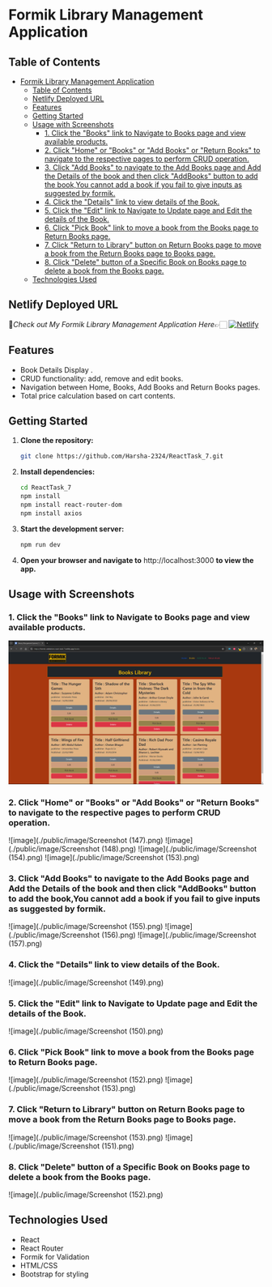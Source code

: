 # Formik Library Management Application

## Table of Contents

- [Formik Library Management Application](#formik-library-management-application)
  - [Table of Contents](#table-of-contents)
  - [Netlify Deployed URL](#netlify-deployed-url)
  - [Features](#features)
  - [Getting Started](#getting-started)
  - [Usage with Screenshots](#usage-with-screenshots)
    - [1. Click the "Books" link to Navigate to Books page and view available products.](#1-click-the-books-link-to-navigate-to-books-page-and-view-available-products)
    - [2. Click "Home" or "Books" or "Add Books" or "Return Books" to navigate to the respective pages to perform CRUD operation.](#2-click-home-or-books-or-add-books-or-return-books-to-navigate-to-the-respective-pages-to-perform-crud-operation)
    - [3. Click "Add Books" to navigate to the Add Books page and Add the Details of the book and then click "AddBooks" button to add the book,You cannot add a book if you fail to give inputs as suggested by formik.](#3-click-add-books-to-navigate-to-the-add-books-page-and-add-the-details-of-the-book-and-then-click-addbooks-button-to-add-the-bookyou-cannot-add-a-book-if-you-fail-to-give-inputs-as-suggested-by-formik)
    - [4. Click the "Details" link to view details of the Book.](#4-click-the-details-link-to-view-details-of-the-book)
    - [5. Click the "Edit" link to Navigate to Update page and Edit the details of the Book.](#5-click-the-edit-link-to-navigate-to-update-page-and-edit-the-details-of-the-book)
    - [6. Click "Pick Book" link to move a book from the Books page to Return Books page.](#6-click-pick-book-link-to-move-a-book-from-the-books-page-to-return-books-page)
    - [7. Click "Return to Library" button on Return Books page to move a book from the Return Books page to Books page.](#7-click-return-to-library-button-on-return-books-page-to-move-a-book-from-the-return-books-page-to-books-page)
    - [8. Click "Delete" button of a Specific Book on Books page to delete a book from the Books page.](#8-click-delete-button-of-a-specific-book-on-books-page-to-delete-a-book-from-the-books-page)
  - [Technologies Used](#technologies-used)
 
## Netlify Deployed URL

🔸*Check out My Formik Library Management Application Here*👉🏻 [![Netlify](https://img.shields.io/badge/netlify-%23000000.svg?style=for-the-badge&logo=netlify&logoColor=#00C7B7)](https://formik-validation-react-task-7.netlify.app/)

## Features

- Book Details Display .
- CRUD functionality: add, remove and edit books.
- Navigation between Home, Books, Add Books and Return Books pages.
- Total price calculation based on cart contents.

## Getting Started

1. **Clone the repository:**

   ```bash
   git clone https://github.com/Harsha-2324/ReactTask_7.git

   ```

2. **Install dependencies:**

   ```bash
   cd ReactTask_7
   npm install 
   npm install react-router-dom
   npm install axios

   ```

3. **Start the development server:**

   ```bash
   npm run dev
   
   ```

4. **Open your browser and navigate to** http://localhost:3000 **to view the app.**

## Usage with Screenshots

### 1. Click the "Books" link to Navigate to Books page and view available products.
 ![image](./public/image/Screenshot%20(148).png)

### 2. Click "Home" or "Books" or "Add Books" or "Return Books" to navigate to the respective pages to perform CRUD operation.
 ![image](./public/image/Screenshot (147).png)
 ![image](./public/image/Screenshot (148).png)
 ![image](./public/image/Screenshot (154).png)
 ![image](./public/image/Screenshot (153).png)

### 3. Click "Add Books" to navigate to the Add Books page and Add the Details of the book and then click "AddBooks" button to add the book,You cannot add a book if you fail to give inputs as suggested by formik.  
![image](./public/image/Screenshot (155).png)
![image](./public/image/Screenshot (156).png)
![image](./public/image/Screenshot (157).png)

### 4. Click the "Details" link to view details of the Book.
 ![image](./public/image/Screenshot (149).png)
 
### 5. Click the "Edit" link to Navigate to Update page and Edit the details of the Book.
 ![image](./public/image/Screenshot (150).png)
  
### 6. Click "Pick Book" link to move a book from the Books page to Return Books page.
 ![image](./public/image/Screenshot (152).png)
 ![image](./public/image/Screenshot (153).png)

### 7. Click "Return to Library" button on Return Books page to move a book from the Return Books page to Books page.
 ![image](./public/image/Screenshot (153).png)
 ![image](./public/image/Screenshot (151).png)

### 8. Click "Delete" button of a Specific Book on Books page to delete a book from the Books page.
 ![image](./public/image/Screenshot (152).png)

## Technologies Used

- React
- React Router
- Formik for Validation
- HTML/CSS
- Bootstrap for styling